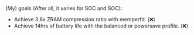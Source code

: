 (My) goals (After all, it varies for SOC and SOC):
- Achieve 3.8x ZRAM compression ratio with memperfd. (❌)
- Achieve 14hrs of battery life with the balanced or powersave profile. (❌)
